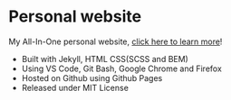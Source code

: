 # Personal website

My All-In-One personal website, [click here to learn more](https://ming-yong.github.io)!

- Built with Jekyll, HTML CSS(SCSS and BEM)
- Using VS Code, Git Bash, Google Chrome and Firefox
- Hosted on Github using Github Pages
- Released under MIT License
